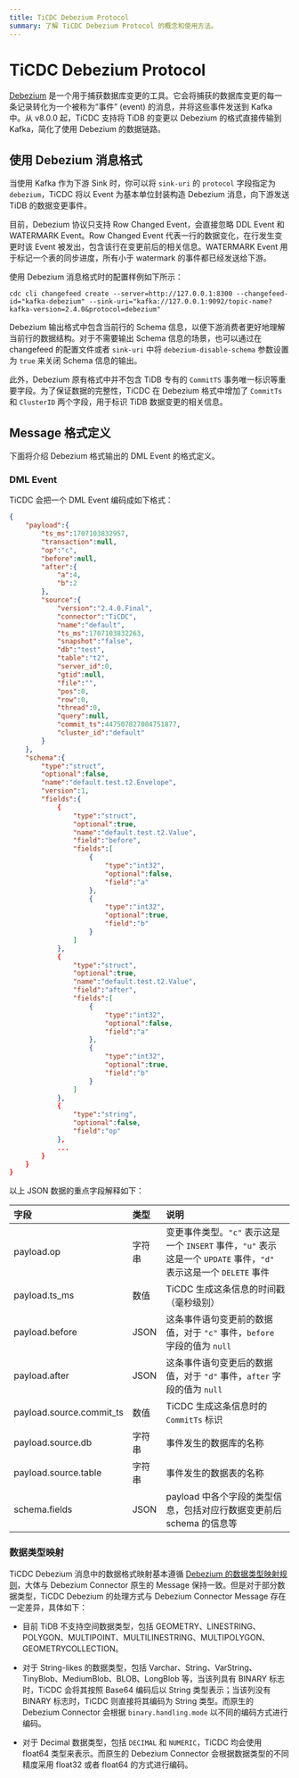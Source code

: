 ```yaml
---
title: TiCDC Debezium Protocol
summary: 了解 TiCDC Debezium Protocol 的概念和使用方法。
---
```


# TiCDC Debezium Protocol

[Debezium](https://debezium.io/) 是一个用于捕获数据库变更的工具。它会将捕获的数据库变更的每一条记录转化为一个被称为“事件” (event) 的消息，并将这些事件发送到 Kafka 中。从 v8.0.0 起，TiCDC 支持将 TiDB 的变更以 Debezium 的格式直接传输到 Kafka，简化了使用 Debezium 的数据链路。

## 使用 Debezium 消息格式

当使用 Kafka 作为下游 Sink 时，你可以将 `sink-uri` 的 `protocol` 字段指定为 `debezium`，TiCDC 将以 Event 为基本单位封装构造 Debezium 消息，向下游发送 TiDB 的数据变更事件。

目前，Debezium 协议只支持 Row Changed Event，会直接忽略 DDL Event 和 WATERMARK Event。Row Changed Event 代表一行的数据变化，在行发生变更时该 Event 被发出，包含该行在变更前后的相关信息。WATERMARK Event 用于标记一个表的同步进度，所有小于 watermark 的事件都已经发送给下游。

使用 Debezium 消息格式时的配置样例如下所示：

```shell
cdc cli changefeed create --server=http://127.0.0.1:8300 --changefeed-id="kafka-debezium" --sink-uri="kafka://127.0.0.1:9092/topic-name?kafka-version=2.4.0&protocol=debezium"
```

Debezium 输出格式中包含当前行的 Schema 信息，以便下游消费者更好地理解当前行的数据结构。对于不需要输出 Schema 信息的场景，也可以通过在 changefeed 的配置文件或者 `sink-uri` 中将 `debezium-disable-schema` 参数设置为 `true` 来关闭 Schema 信息的输出。

此外，Debezium 原有格式中并不包含 TiDB 专有的 `CommitTS` 事务唯一标识等重要字段。为了保证数据的完整性，TiCDC 在 Debezium 格式中增加了 `CommitTs` 和 `ClusterID` 两个字段，用于标识 TiDB 数据变更的相关信息。

## Message 格式定义

下面将介绍 Debezium 格式输出的 DML Event 的格式定义。

### DML Event

TiCDC 会把一个 DML Event 编码成如下格式：

```json
{
    "payload":{
        "ts_ms":1707103832957,
        "transaction":null,
        "op":"c",
        "before":null,
        "after":{
            "a":4,
            "b":2
        },
        "source":{
            "version":"2.4.0.Final",
            "connector":"TiCDC",
            "name":"default",
            "ts_ms":1707103832263,
            "snapshot":"false",
            "db":"test",
            "table":"t2",
            "server_id":0,
            "gtid":null,
            "file":"",
            "pos":0,
            "row":0,
            "thread":0,
            "query":null,
            "commit_ts":447507027004751877,
            "cluster_id":"default"
        }
    },
    "schema":{
        "type":"struct",
        "optional":false,
        "name":"default.test.t2.Envelope",
        "version":1,
        "fields":{
            {
                "type":"struct",
                "optional":true,
                "name":"default.test.t2.Value",
                "field":"before",
                "fields":[
                    {
                        "type":"int32",
                        "optional":false,
                        "field":"a"
                    },
                    {
                        "type":"int32",
                        "optional":true,
                        "field":"b"
                    }
                ]
            },
            {
                "type":"struct",
                "optional":true,
                "name":"default.test.t2.Value",
                "field":"after",
                "fields":[
                    {
                        "type":"int32",
                        "optional":false,
                        "field":"a"
                    },
                    {
                        "type":"int32",
                        "optional":true,
                        "field":"b"
                    }
                ]
            },
            {
                "type":"string",
                "optional":false,
                "field":"op"
            },
            ...
        }
    }
}
```

以上 JSON 数据的重点字段解释如下：

| 字段      | 类型   | 说明                                                                      |
|:----------|:-------|:-------------------------------------------------------------------------|
| payload.op        | 字符串 | 变更事件类型。`"c"` 表示这是一个 `INSERT` 事件，`"u"` 表示这是一个 `UPDATE` 事件，`"d"` 表示这是一个 `DELETE` 事件  |
| payload.ts_ms     | 数值 | TiCDC 生成这条信息的时间戳（毫秒级别）                                |
| payload.before    | JSON   | 这条事件语句变更前的数据值，对于 `"c"` 事件，`before` 字段的值为 `null`     |
| payload.after     | JSON   | 这条事件语句变更后的数据值，对于 `"d"` 事件，`after` 字段的值为 `null`     |
| payload.source.commit_ts     | 数值  | TiCDC 生成这条信息时的 `CommitTs` 标识                    |
| payload.source.db     | 字符串   | 事件发生的数据库的名称                    |
| payload.source.table     | 字符串  |  事件发生的数据表的名称                    |
| schema.fields     | JSON   |  payload 中各个字段的类型信息，包括对应行数据变更前后 schema 的信息等      |

### 数据类型映射

TiCDC Debezium 消息中的数据格式映射基本遵循 [Debezium 的数据类型映射规则](https://debezium.io/documentation/reference/2.4/connectors/mysql.html#mysql-data-types)，大体与 Debezium Connector 原生的 Message 保持一致。但是对于部分数据类型，TiCDC Debezium 的处理方式与 Debezium Connector Message 存在一定差异，具体如下：

- 目前 TiDB 不支持空间数据类型，包括 GEOMETRY、LINESTRING、POLYGON、MULTIPOINT、MULTILINESTRING、MULTIPOLYGON、GEOMETRYCOLLECTION。

- 对于 String-likes 的数据类型，包括 Varchar、String、VarString、TinyBlob、MediumBlob、BLOB、LongBlob 等，当该列具有 BINARY 标志时，TiCDC 会将其按照 Base64 编码后以 String 类型表示；当该列没有 BINARY 标志时，TiCDC 则直接将其编码为 String 类型。而原生的 Debezium Connector 会根据 `binary.handling.mode` 以不同的编码方式进行编码。

- 对于 Decimal 数据类型，包括 `DECIMAL` 和 `NUMERIC`，TiCDC 均会使用 float64 类型来表示。而原生的 Debezium Connector 会根据数据类型的不同精度采用 float32 或者 float64 的方式进行编码。